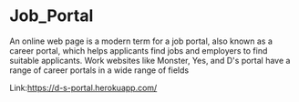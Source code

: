 # Job_Portal
An online web page is a modern term for a job portal, also known as a career portal, which helps applicants find jobs and employers to find suitable applicants. Work websites like Monster, Yes, and D's portal have a range of career portals in a wide range of fields

Link:https://d-s-portal.herokuapp.com/


